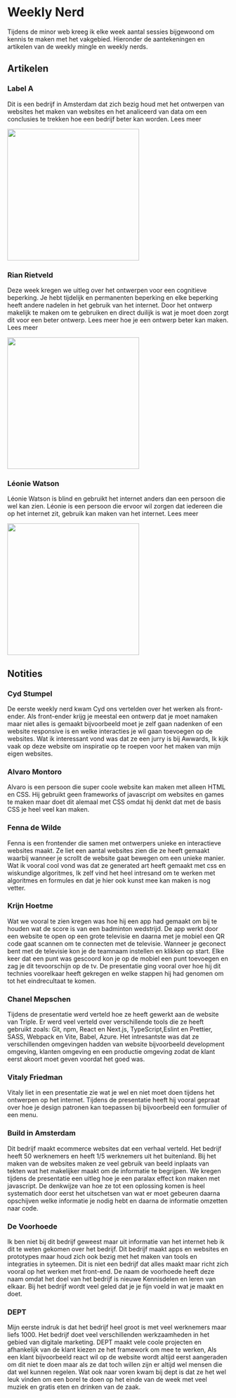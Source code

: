 # Weekly Nerd

Tijdens de minor web kreeg ik elke week aantal sessies bijgewoond om kennis te maken met het vakgebied. Hieronder de aantekeningen en artikelen van de weekly mingle en weekly nerds.

## Artikelen

### Label A

Dit is een bedrijf in Amsterdam dat zich bezig houd met het ontwerpen van websites het maken van websites en het analiceerd van data om een conclusies te trekken hoe een bedrijf beter kan worden. Lees meer

<img src="https://user-images.githubusercontent.com/29665951/174475468-3206f742-29e2-4d64-bc30-0675e519f35e.jpg"  width="300px">

### Rian Rietveld

Deze week kregen we uitleg over het ontwerpen voor een cognitieve beperking. Je hebt tijdelijk en permanenten beperking en elke beperking heeft andere nadelen in het gebruik van het internet. Door het ontwerp makelijk te maken om te gebruiken en direct duilijk is wat je moet doen zorgt dit voor een beter ontwerp. Lees meer hoe je een ontwerp beter kan maken. Lees meer

<img src="https://user-images.githubusercontent.com/29665951/174490563-ec61d3d8-ffe3-42da-80fd-14341ca44af5.jpg"  width="300px">

### Léonie Watson

Léonie Watson is blind en gebruikt het internet anders dan een persoon die wel kan zien. Léonie is een persoon die ervoor wil zorgen dat iedereen die op het internet zit, gebruik kan maken van het internet. Lees meer

<img src="https://user-images.githubusercontent.com/29665951/174475559-223f5267-2b61-4585-93cb-3bb59ec054a7.jpg"  width="300px">



## Notities

### Cyd Stumpel

De eerste weekly nerd kwam Cyd ons vertelden over het werken als front-ender. Als front-ender krijg je meestal een ontwerp dat je moet namaken maar niet alles is gemaakt bijvoorbeeld moet je zelf gaan nadenken of een website responsive is en welke interacties je wil gaan toevoegen op de websites. Wat ik interessant vond was dat ze een jurry is bij Awwards, Ik kijk vaak op deze website om inspiratie op te roepen voor het maken van mijn eigen websites. 

### Alvaro Montoro
Alvaro is een persoon die super coole website kan maken met alleen HTML en CSS. Hij gebruikt geen frameworks of javascript om websites en games te maken maar doet dit alemaal met CSS omdat hij denkt dat met de basis CSS je heel veel kan maken.

### Fenna de Wilde
Fenna is een frontender die samen met ontwerpers unieke en interactieve websites maakt. Ze liet een aantal websites zien die ze heeft gemaakt waarbij wanneer je scrollt de website gaat bewegen om een unieke manier. Wat ik vooral cool vond was dat ze generated art heeft gemaakt met css en wiskundige algoritmes, Ik zelf vind het heel intresand om te werken met algoritmes en formules en dat je hier ook kunst mee kan maken is nog vetter.

### Krijn Hoetme
Wat we vooral te zien kregen was hoe hij een app had gemaakt om bij te houden wat de score is van een badminton wedstrijd. De app werkt door een website te open op een grote televisie en daarna met je mobiel een QR code gaat scannen om te connecten met de televisie. Wanneer je geconect bent met de televisie kon je de teamnaam instellen en klikken op start. Elke keer dat een punt was gescoord kon je op de mobiel een punt toevoegen en zag je dit tevoorschijn op de tv. De presentatie ging vooral over hoe hij dit technies voorelkaar heeft gekregen en welke stappen hij had genomen om tot het eindrecultaat te komen.


### Chanel Mepschen

Tijdens de presentatie werd verteld hoe ze heeft gewerkt aan de website van Triple. Er werd veel verteld over verschillende tools die ze heeft gebruikt zoals: Git, npm, React en Next.js, TypeScript,Eslint en Prettier, SASS, Webpack en Vite, Babel, Azure. Het intresantste was dat ze verschillenden omgevingen hadden van website bijvoorbeeld development omgeving, klanten omgeving en een productie omgeving zodat de klant eerst akoort moet geven voordat het goed was.

### Vitaly Friedman

Vitaly liet in een presentatie zie wat je wel en niet moet doen tijdens het ontwerpen op het internet. Tijdens de presentatie heeft hij vooral gepraat over hoe je design patronen kan toepassen bij bijvoorbeeld een formulier of een menu. 

### Build in Amsterdam

Dit bedrijf maakt ecommerce websites dat een verhaal verteld. Het bedrijf heeft 50 werknemers en heeft 1/5 werknemers uit het buitenland. Bij het maken van de websites maken ze veel gebruik van beeld inplaats van tekten wat het makelijker maakt om de informatie te begrijpen. We kregen tijdens de presentatie een uitleg hoe je een paralax effect kon maken met javascript. De denkwijze van hoe ze tot een oplossing komen is heel systematich door eerst het uitschetsen van wat er moet gebeuren daarna opschijven welke informatie je nodig hebt en daarna de informatie omzetten naar code. 

### De Voorhoede 

Ik ben niet bij dit bedrijf geweest maar uit informatie van het internet heb ik dit te weten gekomen over het bedrijf. Dit bedrijf maakt apps en websites en prototypes maar houd zich ook bezig met het maken van tools en integraties in syteemen. Dit is niet een bedrijf dat alles maakt maar richt zich vooral op het werken met front-end. De naam de voorhoede heeft deze naam omdat het doel van het bedrijf is nieuwe Kennisdelen en leren van elkaar. Bij het bedrijf wordt veel geled dat je je fijn voeld in wat je maakt en doet.

### DEPT

Mijn eerste indruk is dat het bedrijf heel groot is met veel werknemers maar liefs 1000. Het bedrijf doet veel verschillenden werkzaamheden in het gebied van digitale marketing. DEPT maakt vele coole projecten en afhankelijk van de klant kiezen ze het framework om mee te werken, Als een klant bijvoorbeeld react wil op de website wordt altijd eerst aangeraden om dit niet te doen maar als ze dat toch willen zijn er altijd wel mensen die dat wel kunnen regelen. Wat ook naar voren kwam bij dept is dat ze het wel leuk vinden om een borel te doen op het einde van de week met veel muziek en gratis eten en drinken van de zaak.



